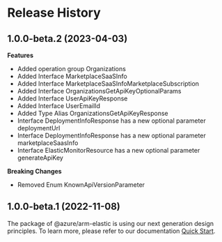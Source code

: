 # Release History
    
## 1.0.0-beta.2 (2023-04-03)
    
**Features**

  - Added operation group Organizations
  - Added Interface MarketplaceSaaSInfo
  - Added Interface MarketplaceSaaSInfoMarketplaceSubscription
  - Added Interface OrganizationsGetApiKeyOptionalParams
  - Added Interface UserApiKeyResponse
  - Added Interface UserEmailId
  - Added Type Alias OrganizationsGetApiKeyResponse
  - Interface DeploymentInfoResponse has a new optional parameter deploymentUrl
  - Interface DeploymentInfoResponse has a new optional parameter marketplaceSaasInfo
  - Interface ElasticMonitorResource has a new optional parameter generateApiKey

**Breaking Changes**

  - Removed Enum KnownApiVersionParameter
    
    
## 1.0.0-beta.1 (2022-11-08)

The package of @azure/arm-elastic is using our next generation design principles. To learn more, please refer to our documentation [Quick Start](https://aka.ms/js-track2-quickstart).
